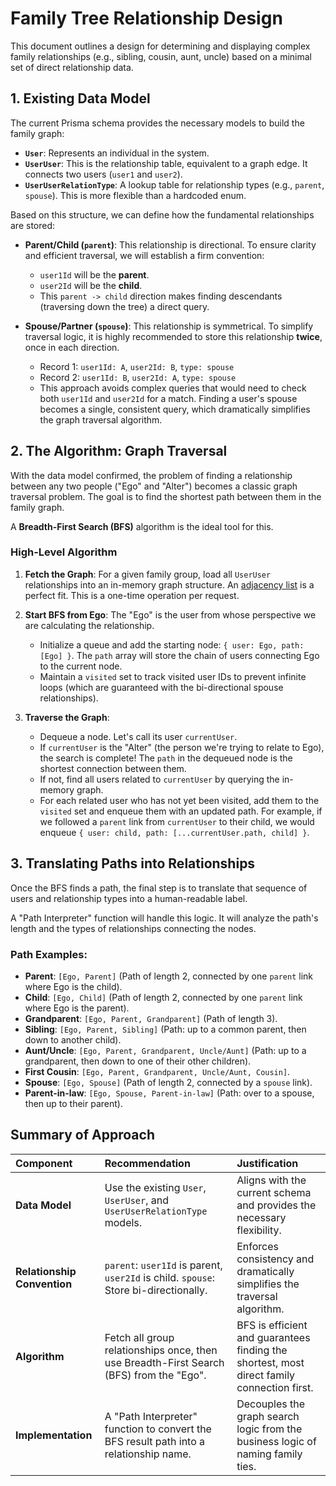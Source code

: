 # Family Tree Relationship Design

This document outlines a design for determining and displaying complex family relationships (e.g., sibling, cousin, aunt, uncle) based on a minimal set of direct relationship data.

## 1. Existing Data Model

The current Prisma schema provides the necessary models to build the family graph:

- **`User`**: Represents an individual in the system.
- **`UserUser`**: This is the relationship table, equivalent to a graph edge. It connects two users (`user1` and `user2`).
- **`UserUserRelationType`**: A lookup table for relationship types (e.g., `parent`, `spouse`). This is more flexible than a hardcoded enum.

Based on this structure, we can define how the fundamental relationships are stored:

- **Parent/Child (`parent`)**: This relationship is directional. To ensure clarity and efficient traversal, we will establish a firm convention:
  - `user1Id` will be the **parent**.
  - `user2Id` will be the **child**.
  - This `parent -> child` direction makes finding descendants (traversing down the tree) a direct query.

- **Spouse/Partner (`spouse`)**: This relationship is symmetrical. To simplify traversal logic, it is highly recommended to store this relationship **twice**, once in each direction.
  - Record 1: `user1Id: A`, `user2Id: B`, `type: spouse`
  - Record 2: `user1Id: B`, `user2Id: A`, `type: spouse`
  - This approach avoids complex queries that would need to check both `user1Id` and `user2Id` for a match. Finding a user's spouse becomes a single, consistent query, which dramatically simplifies the graph traversal algorithm.

## 2. The Algorithm: Graph Traversal

With the data model confirmed, the problem of finding a relationship between any two people ("Ego" and "Alter") becomes a classic graph traversal problem. The goal is to find the shortest path between them in the family graph.

A **Breadth-First Search (BFS)** algorithm is the ideal tool for this.

### High-Level Algorithm

1.  **Fetch the Graph**: For a given family group, load all `UserUser` relationships into an in-memory graph structure. An [adjacency list](https://en.wikipedia.org/wiki/Adjacency_list) is a perfect fit. This is a one-time operation per request.

2.  **Start BFS from Ego**: The "Ego" is the user from whose perspective we are calculating the relationship.
    - Initialize a queue and add the starting node: `{ user: Ego, path: [Ego] }`. The `path` array will store the chain of users connecting Ego to the current node.
    - Maintain a `visited` set to track visited user IDs to prevent infinite loops (which are guaranteed with the bi-directional spouse relationships).

3.  **Traverse the Graph**:
    - Dequeue a node. Let's call its user `currentUser`.
    - If `currentUser` is the "Alter" (the person we're trying to relate to Ego), the search is complete! The `path` in the dequeued node is the shortest connection between them.
    - If not, find all users related to `currentUser` by querying the in-memory graph.
    - For each related user who has not yet been visited, add them to the `visited` set and enqueue them with an updated path. For example, if we followed a `parent` link from `currentUser` to their child, we would enqueue `{ user: child, path: [...currentUser.path, child] }`.

## 3. Translating Paths into Relationships

Once the BFS finds a path, the final step is to translate that sequence of users and relationship types into a human-readable label.

A "Path Interpreter" function will handle this logic. It will analyze the path's length and the types of relationships connecting the nodes.

### Path Examples:

- **Parent**: `[Ego, Parent]` (Path of length 2, connected by one `parent` link where Ego is the child).
- **Child**: `[Ego, Child]` (Path of length 2, connected by one `parent` link where Ego is the parent).
- **Grandparent**: `[Ego, Parent, Grandparent]` (Path of length 3).
- **Sibling**: `[Ego, Parent, Sibling]` (Path: up to a common parent, then down to another child).
- **Aunt/Uncle**: `[Ego, Parent, Grandparent, Uncle/Aunt]` (Path: up to a grandparent, then down to one of their other children).
- **First Cousin**: `[Ego, Parent, Grandparent, Uncle/Aunt, Cousin]`.
- **Spouse**: `[Ego, Spouse]` (Path of length 2, connected by a `spouse` link).
- **Parent-in-law**: `[Ego, Spouse, Parent-in-law]` (Path: over to a spouse, then up to their parent).

## Summary of Approach

| Component                   | Recommendation                                                                          | Justification                                                                              |
| :-------------------------- | :-------------------------------------------------------------------------------------- | :----------------------------------------------------------------------------------------- |
| **Data Model**              | Use the existing `User`, `UserUser`, and `UserUserRelationType` models.                 | Aligns with the current schema and provides the necessary flexibility.                     |
| **Relationship Convention** | `parent`: `user1Id` is parent, `user2Id` is child. `spouse`: Store bi-directionally.    | Enforces consistency and dramatically simplifies the traversal algorithm.                  |
| **Algorithm**               | Fetch all group relationships once, then use Breadth-First Search (BFS) from the "Ego". | BFS is efficient and guarantees finding the shortest, most direct family connection first. |
| **Implementation**          | A "Path Interpreter" function to convert the BFS result path into a relationship name.  | Decouples the graph search logic from the business logic of naming family ties.            |
